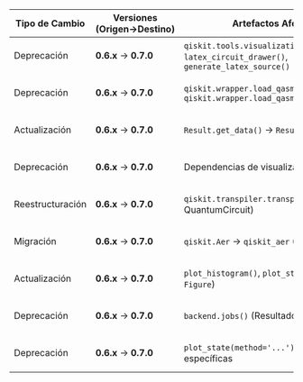 | Tipo de Cambio | Versiones (Origen→Destino) | Artefactos Afectados | Código Pre-Migración | Código Post-Migración | Dificultad | Impacto SE/QSE | Referencias |
|----------------|----------------------------|-----------------------|-----------------------|------------------------|-----------|----------------|-------------|
| Deprecación | **0.6.x** → **0.7.0** | `qiskit.tools.visualization.plot_circuit()`, `latex_circuit_drawer()`, `generate_latex_source()` | `plot_circuit(circuit)` | `circuit_drawer(circuit, output='mpl')` | Alta | SE (Refactorización de API visual) | [Qiskit 0.7 Release Notes](https://docs.quantum.ibm.com/api/qiskit/release-notes/0.7.0) |
| Deprecación | **0.6.x** → **0.7.0** | `qiskit.wrapper.load_qasm_string()`, `qiskit.wrapper.load_qasm_file()` | `load_qasm_file('circuit.qasm')` | `QuantumCircuit.from_qasm_file('circuit.qasm')` | Baja | QSE (Simplificación de API) | [Qiskit 0.7 Release Notes](https://docs.quantum.ibm.com/api/qiskit/release-notes/0.7.0) |
| Actualización | **0.6.x** → **0.7.0** | `Result.get_data()` → `Result.data()` | `result.get_data()['counts']` | `result.get_counts()` | Alta | SE (Cambio de estructura de datos) | [Qiskit 0.7 Release Notes](https://docs.quantum.ibm.com/api/qiskit/release-notes/0.7.0) |
| Deprecación | **0.6.x** → **0.7.0** | Dependencias de visualización (matplotlib) | Instalación por defecto | `pip install qiskit-terra[visualization]` | Moderada | SE (Gestión de dependencias) | [Qiskit 0.7 Release Notes](https://docs.quantum.ibm.com/api/qiskit/release-notes/0.7.0) |
| Reestructuración | **0.6.x** → **0.7.0** | `qiskit.transpiler.transpile()` (DAG → QuantumCircuit) | `transpile(dag_circuit)` | `transpile(quantum_circuit)` | Alta | SE/QSE (Flujo de transpilación) | [Qiskit 0.7 Release Notes](https://docs.quantum.ibm.com/api/qiskit/release-notes/0.7.0) |
| Migración | **0.6.x** → **0.7.0** | `qiskit.Aer` → `qiskit_aer` (Providers) | `from qiskit import Aer` | `from qiskit_aer import AerSimulator` | Moderada | QSE (Reorganización de paquetes) | [Qiskit 0.7 Release Notes](https://docs.quantum.ibm.com/api/qiskit/release-notes/0.7.0) |
| Actualización | **0.6.x** → **0.7.0** | `plot_histogram()`, `plot_state()` (Retorno de `Figure`) | `plot_histogram(counts)` | `plot_histogram(counts).show()` | Moderada | SE (Interacción con visualizaciones) | [Qiskit 0.7 Release Notes](https://docs.quantum.ibm.com/api/qiskit/release-notes/0.7.0) |
| Deprecación | **0.6.x** → **0.7.0** | `backend.jobs()` (Resultados no incluidos) | `backend.jobs()[0].result()` | `job = backend.jobs()[0]; job.result()` | Alta | QSE (Manejo asincrónico) | [Qiskit 0.7 Release Notes](https://docs.quantum.ibm.com/api/qiskit/release-notes/0.7.0) |
| Deprecación | **0.6.x** → **0.7.0** | `plot_state(method='...')` → Funciones específicas | `plot_state(rho, method='city')` | `plot_state_city(rho)` | Baja | SE (Especialización de API) | [Qiskit 0.7 Release Notes](https://docs.quantum.ibm.com/api/qiskit/release-notes/0.7.0) |